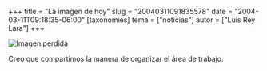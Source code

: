 +++
title = "La imagen de hoy"
slug = "20040311091835578"
date = "2004-03-11T09:18:35-06:00"
[taxonomies]
tema = ["noticias"]
autor = ["Luis Rey Lara"]
+++

![Imagen perdida](/static/images/20040311091835578_1.jpg)

Creo que compartimos la manera de organizar el área de trabajo.
